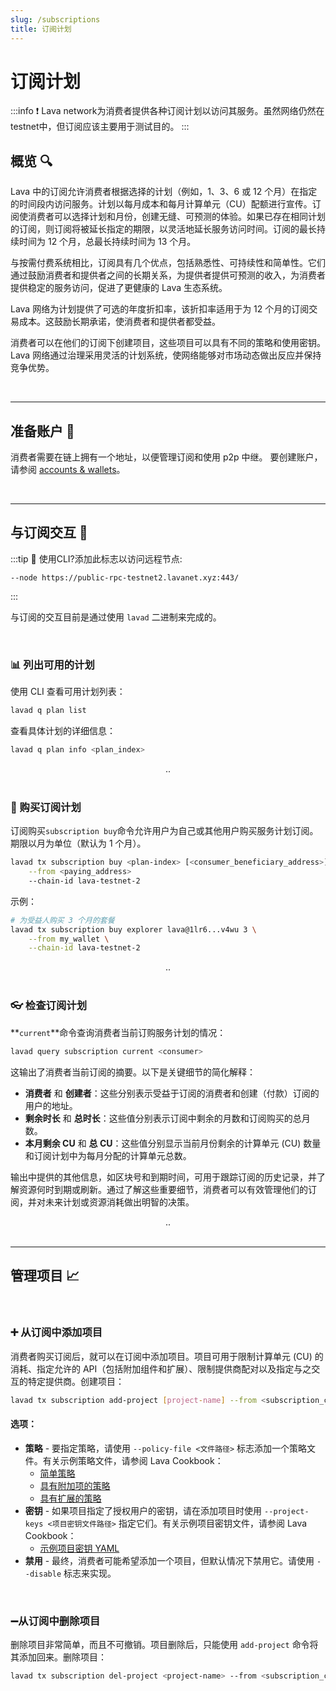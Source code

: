 ```yaml
---
slug: /subscriptions
title: 订阅计划
---
```


# 订阅计划

:::info
❗ Lava network为消费者提供各种订阅计划以访问其服务。虽然网络仍然在testnet中，但订阅应该主要用于测试目的。
:::

## 概览 🔍

Lava 中的订阅允许消费者根据选择的计划（例如，1、3、6 或 12 个月）在指定的时间段内访问服务。计划以每月成本和每月计算单元（CU）配额进行宣传。订阅使消费者可以选择计划和月份，创建无缝、可预测的体验。如果已存在相同计划的订阅，则订阅将被延长指定的期限，以灵活地延长服务访问时间。订阅的最长持续时间为 12 个月，总最长持续时间为 13 个月。

与按需付费系统相比，订阅具有几个优点，包括熟悉性、可持续性和简单性。它们通过鼓励消费者和提供者之间的长期关系，为提供者提供可预测的收入，为消费者提供稳定的服务访问，促进了更健康的 Lava 生态系统。

Lava 网络为计划提供了可选的年度折扣率，该折扣率适用于为 12 个月的订阅交易成本。这鼓励长期承诺，使消费者和提供者都受益。

消费者可以在他们的订阅下创建项目，这些项目可以具有不同的策略和使用密钥。Lava 网络通过治理采用灵活的计划系统，使网络能够对市场动态做出反应并保持竞争优势。

<br />
<hr />

## 准备账户 👛
消费者需要在链上拥有一个地址，以便管理订阅和使用 p2p 中继。
要创建账户，请参阅 [accounts & wallets](/docs/lava-blockchain/wallet.mdx)。

<br />
<hr />


## 与订阅交互 💱

:::tip
📖 使用CLI?添加此标志以访问远程节点:
```
--node https://public-rpc-testnet2.lavanet.xyz:443/
```
:::

与订阅的交互目前是通过使用 `lavad` 二进制来完成的。

<br />

### 📊 列出可用的计划

使用 CLI 查看可用计划列表：

```bash
lavad q plan list
```

查看具体计划的详细信息：
```bash
lavad q plan info <plan_index>
```
<center> .. </center>
<br />

### 💸 购买订阅计划

订阅购买`subscription buy`命令允许用户为自己或其他用户购买服务计划订阅。期限以月为单位（默认为 1 个月）。

```bash
lavad tx subscription buy <plan-index> [<consumer_beneficiary_address>] [<months>] \
	--from <paying_address>
	--chain-id lava-testnet-2
```

示例：

```bash
# 为受益人购买 3 个月的套餐
lavad tx subscription buy explorer lava@1lr6...v4wu 3 \
	--from my_wallet \
	--chain-id lava-testnet-2
```
<center> .. </center>
<br />

### 👓 检查订阅计划

**`current`**命令查询消费者当前订购服务计划的情况：

```bash
lavad query subscription current <consumer>
```

这输出了消费者当前订阅的摘要。以下是关键细节的简化解释：

- **消费者** 和 **创建者**：这些分别表示受益于订阅的消费者和创建（付款）订阅的用户的地址。
- **剩余时长** 和 **总时长**：这些值分别表示订阅中剩余的月数和订阅购买的总月数。
- **本月剩余 CU** 和 **总 CU**：这些值分别显示当前月份剩余的计算单元 (CU) 数量和订阅计划中为每月分配的计算单元总数。

输出中提供的其他信息，如区块号和到期时间，可用于跟踪订阅的历史记录，并了解资源何时到期或刷新。通过了解这些重要细节，消费者可以有效管理他们的订阅，并对未来计划或资源消耗做出明智的决策。

<center> .. </center>
<br />
<hr />

## 管理项目 📈

<br />

### ➕ 从订阅中添加项目

消费者购买订阅后，就可以在订阅中添加项目。项目可用于限制计算单元 (CU) 的消耗、指定允许的 API（包括附加组件和扩展）、限制提供商配对以及指定与之交互的特定提供商。创建项目：

```bash
lavad tx subscription add-project [project-name] --from <subscription_consumer>
```

#### 选项：
- **策略** - 要指定策略，请使用 `--policy-file <文件路径>` 标志添加一个策略文件。有关示例策略文件，请参阅 Lava Cookbook：
	- [简单策略](https://github.com/lavanet/lava/blob/main/cookbook/projects/example_policy.yml)
	- [具有附加项的策略](https://github.com/lavanet/lava/blob/main/cookbook/projects/policy_all_chains_with_addon.yml)
	- [具有扩展的策略](https://github.com/lavanet/lava/blob/main/cookbook/projects/policy_all_chains_with_extension.yml)
- **密钥** - 如果项目指定了授权用户的密钥，请在添加项目时使用 `--project-keys <项目密钥文件路径>` 指定它们。有关示例项目密钥文件，请参阅 Lava Cookbook：
	- [示例项目密钥 YAML](https://github.com/lavanet/lava/blob/main/cookbook/projects/example_project_keys.yml)
- **禁用** - 最终，消费者可能希望添加一个项目，但默认情况下禁用它。请使用 `--disable` 标志来实现。
<br />

### ➖从订阅中删除项目

删除项目非常简单，而且不可撤销。项目删除后，只能使用 `add-project` 命令将其添加回来。删除项目：

```bash
lavad tx subscription del-project <project-name> --from <subscription_consumer>
```